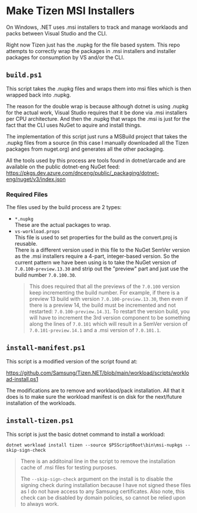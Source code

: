 
# Make Tizen MSI Installers

On Windows, .NET uses .msi installers to track and manage worklaods and packs between Visual Studio and the CLI.

Right now Tizen just has the .nupkg for the file based system. This repo attempts to correctly wrap the packages
in .msi installers and installer packages for consumption by VS and/or the CLI.

## `build.ps1`

This script takes the .nupkg files and wraps them into msi files which is then wrapped back into .nupkg.

The reason for the double wrap is because although dotnet is using .nupkg for the actual work, Visual Studio
requires that it be done via .msi installers per CPU architecture. And then the .nupkg that wraps the .msi
is just for the fact that the CLI uses NuGet to aquire and install things.

The implementation of this script just runs a MSBuild project that takes the .nupkg files from a source (in
this case I manually downloaded all the Tizen packages from nuget.org) and generates all the other packaging.

All the tools used by this process are tools found in dotnet/arcade and are available on the public dotnet-eng
NuGet feed: https://pkgs.dev.azure.com/dnceng/public/_packaging/dotnet-eng/nuget/v3/index.json

### Required Files

The files used by the build process are 2 types:

 - `*.nupkg`  
   These are the actual packages to wrap.
 - `vs-workload.props`  
   This file is used to set properties for the build as the convert.proj is reusable.  
   There is a different version used in this file to the NuGet SemVer version as the .msi installers require a
   4-part, integer-based version. So the current pattern we have been using is to take the NuGet version of
   `7.0.100-preview.13.30` and strip out the "preview" part and just use the build number `7.0.100.30`.  
   > This does required that all the previews of the `7.0.100` version keep incrementing the build number. For
   > example, if there is a preview 13 build with version `7.0.100-preview.13.30`, then even if there is a
   > preview 14, the build must be incremented and not restarted: `7.0.100-preview.14.31`. To restart the
   > version build, you will have to increment the 3rd version component to be something along the lines of
   > `7.0.101` which will result in a SemVer version of `7.0.101-preview.14.1` and a .msi version of `7.0.101.1`.

## `install-manifest.ps1`

This script is a modified version of the script found at:

https://github.com/Samsung/Tizen.NET/blob/main/workload/scripts/workload-install.ps1

The modifications are to remove and worklaod/pack installation. All that it does is to make sure the workload
manifest is on disk for the next/future installation of the workloads.

## `install-tizen.ps1`

This script is just the basic dotnet command to install a workload:

```
dotnet workload install tizen --source $PSScriptRoot\bin\msi-nupkgs --skip-sign-check
```

> There is an additoinal line in the script to remove the installation cache of .msi files for testing
> purposes.
> 
> The `--skip-sign-check` argument on the install is to disable the signing check during installation
> because I have not signed these files as I do not have access to any Samsung certificates. Also note,
> this check can be disabled by domain policies, so cannot be relied upon to always work.
